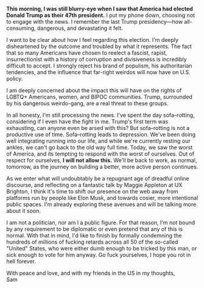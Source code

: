 **This morning, I was still blurry-eye when I saw that America had elected Donald Trump as their 47th president.** I put my phone down, choosing not to engage with the news. I remember the last Trump presidency—how all-consuming, dangerous, and devastating it felt. 

I want to be clear about how I feel regarding this election. I'm deeply disheartened by the outcome and troubled by what it represents. The fact that so many Americans have chosen to reelect a fascist, rapist, insurrectionist with a history of corruption and divisiveness is incredibly difficult to accept. I strongly reject his brand of populism, his authoritarian tendencies, and the influence that far-right weirdos will now have on U.S. policy.

I am deeply concerned about the impact this will have on the rights of LGBTQ+ Americans, women, and BIPOC communities. Trump, surrounded by his dangerous weirdo-gang, are a real threat to these groups.

In all honesty, I'm still processing the news. I've spent the day sofa–rotting, considering if I even have the fight in me. Trump's first term was exhausting, can anyone even be arsed with this? But sofa–rotting is not a productive use of time. Sofa–rotting leads to depression. We've been doing well integrating running into our life, and while we're currently resting our ankles, we can't go back to the old way full time. Today, we saw the worst of America, and its tempting to respond with the worst of ourselves. Out of respect for ourselves, **I will not allow this.** We'll be back to work, as normal, tomorrow, as the journey on building a better, more active person continues.

As we enter what will undoubtably be a repugnant age of dreadful online discourse, and reflecting on a fantastic talk by Maggie Appleton at UX Brighton, I think it's time to shift our presence on the web away from platforms run by people like Elon Musk, and towards cosier, more intentional public spaces. I'm already exploring these avenues and will be talking more about it soon. 

I am not a politician, nor am I a public figure. For that reason, I'm not bound by any requirement to be diplomatic or even pretend that any of this is normal. With that in mind, I'd like to finish by formally condemning the hundreds of millions of fucking retards across all 50 of the so-called "United" States, who were either dumb enough to be tricked by this man, or sick enough to vote for him anyway. Go fuck yourselves, I hope you rot in hell forever.  
  
With peace and love, and with my friends in the US in my thoughts,  
Sam